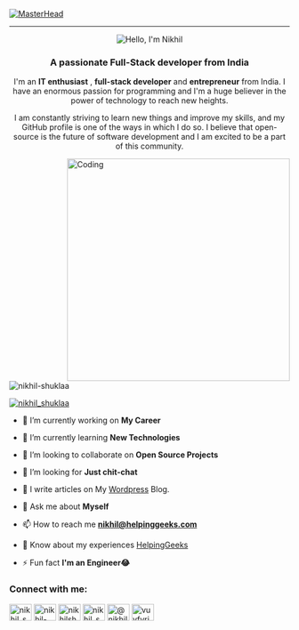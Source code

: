[![MasterHead](https://user-images.githubusercontent.com/10498744/210012254-234538ff-d198-48aa-8964-37e6fd45d227.gif)](https://helpinggeeks.com)</br>
<div align="center"><hr/><img src="https://readme-typing-svg.herokuapp.com?font=Ubuntu&weight=700&size=40&pause=1000&color=E6F7E0&background=4230FF00&center=true&width=500&height=75&lines=Hello%F0%9F%91%8B%2C+I'm+Nikhil%F0%9F%99%8B;Nice+to+Meet+you%F0%9F%98%8A" alt="Hello, I'm Nikhil"></div>
<h3 align="center">A passionate Full-Stack developer from India</h3>
<p align="center">
    I'm an <b>IT enthusiast</b> , <b>full-stack developer</b> and <b>entrepreneur</b> from India. I have an enormous passion for programming and I'm a huge believer in the power of technology to reach new heights. 
</p>
<p align="center">
    I am constantly striving to learn new things and improve my skills, and my GitHub profile is one of the ways in which I do so. I believe that open-source is the future of software development and I am excited to be a part of this community.
</p>
<img align="right" alt="Coding" width="400" src="https://cdn.dribbble.com/users/1162077/screenshots/3848914/programmer.gif">

<p align="left"> <img src="https://komarev.com/ghpvc/?username=nikhil-shuklaa&label=Profile%20views&color=0e75b6&style=flat" alt="nikhil-shuklaa" /> </p>

<p align="left"> <a href="https://twitter.com/nikhil_shuklaa" target="blank"><img src="https://img.shields.io/twitter/follow/nikhil_shuklaa?logo=twitter&style=for-the-badge" alt="nikhil_shuklaa" /></a> </p>

- 🔭 I’m currently working on **My Career**

- 🌱 I’m currently learning **New Technologies**

- 👯 I’m looking to collaborate on **Open Source Projects**

- 🤝 I’m looking for **Just chit-chat**

- 📝 I write articles on My <a href="https://myspybuddyblogs.wordpress.com/">Wordpress</a> Blog.

- 💬 Ask me about **Myself**

- 📫 How to reach me **nikhil@helpinggeeks.com**

- 📄 Know about my experiences <a href="https://helpinggeeks.com">HelpingGeeks</a>

- ⚡ Fun fact **I'm an Engineer😂**

<h3 align="left">Connect with me:</h3>
<p align="left">
<a href="https://twitter.com/nikhil_shuklaa" target="blank"><img align="center" src="https://raw.githubusercontent.com/rahuldkjain/github-profile-readme-generator/master/src/images/icons/Social/twitter.svg" alt="nikhil_shuklaa" height="30" width="40" /></a>
<a href="https://linkedin.com/in/nikhil-shuklaa" target="blank"><img align="center" src="https://raw.githubusercontent.com/rahuldkjain/github-profile-readme-generator/master/src/images/icons/Social/linked-in-alt.svg" alt="nikhil-shuklaa" height="30" width="40" /></a>
<a href="https://fb.com/nikhilshuklaaa" target="blank"><img align="center" src="https://raw.githubusercontent.com/rahuldkjain/github-profile-readme-generator/master/src/images/icons/Social/facebook.svg" alt="nikhilshuklaaa" height="30" width="40" /></a>
<a href="https://instagram.com/nikhil_shuklaa" target="blank"><img align="center" src="https://raw.githubusercontent.com/rahuldkjain/github-profile-readme-generator/master/src/images/icons/Social/instagram.svg" alt="nikhil_shuklaa" height="30" width="40" /></a>
<a href="https://www.youtube.com/c/@nikhilshuklayt" target="blank"><img align="center" src="https://raw.githubusercontent.com/rahuldkjain/github-profile-readme-generator/master/src/images/icons/Social/youtube.svg" alt="@nikhilshuklayt" height="30" width="40" /></a>
<a href="https://discord.gg/vuvfyrjJ2Q" target="blank"><img align="center" src="https://raw.githubusercontent.com/rahuldkjain/github-profile-readme-generator/master/src/images/icons/Social/discord.svg" alt="vuvfyrjJ2Q" height="30" width="40" /></a>
</p>



